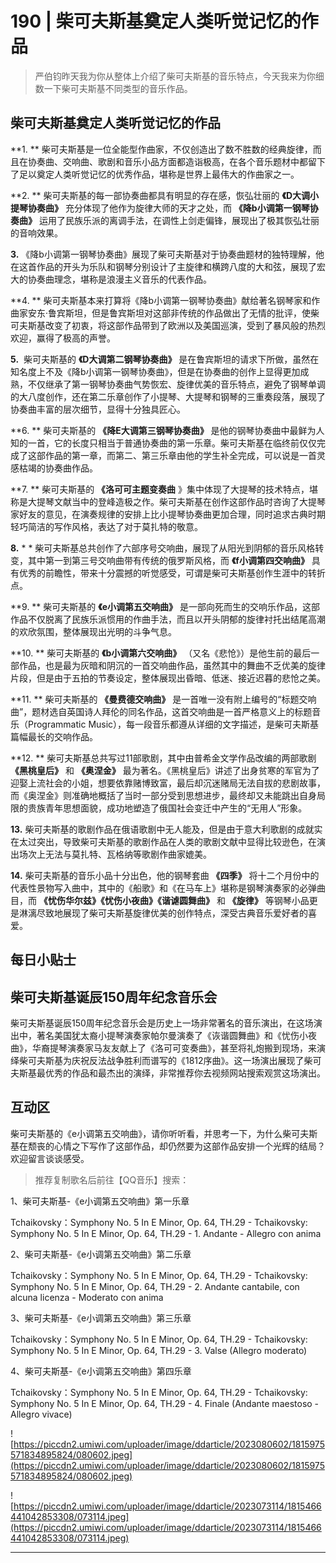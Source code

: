 # 190 | 柴可夫斯基奠定人类听觉记忆的作品

> 严伯钧昨天我为你从整体上介绍了柴可夫斯基的音乐特点，今天我来为你细数一下柴可夫斯基不同类型的音乐作品。

## 柴可夫斯基奠定人类听觉记忆的作品

 **1. ** 柴可夫斯基是一位全能型作曲家，不仅创造出了数不胜数的经典旋律，而且在协奏曲、交响曲、歌剧和音乐小品方面都造诣极高，在各个音乐题材中都留下了足以奠定人类听觉记忆的优秀作品，堪称是世界上最伟大的作曲家之一。

 **2. ** 柴可夫斯基的每一部协奏曲都具有明显的存在感，恢弘壮丽的 **《D大调小提琴协奏曲》** 充分体现了他作为旋律大师的天才之处，而 **《降b小调第一钢琴协奏曲》** 运用了民族乐派的离调手法，在调性上剑走偏锋，展现出了极其恢弘壮丽的音响效果。

 **3.** 《降b小调第一钢琴协奏曲》展现了柴可夫斯基对于协奏曲题材的独特理解，他在这首作品的开头为乐队和钢琴分别设计了主旋律和横跨八度的大和弦，展现了宏大的协奏曲理念，堪称是浪漫主义音乐的代表作品。

 **4. ** 柴可夫斯基本来打算将《降b小调第一钢琴协奏曲》献给著名钢琴家和作曲家安东·鲁宾斯坦，但是鲁宾斯坦对这部非传统的作品做出了无情的批评，使柴可夫斯基改变了初衷，将这部作品带到了欧洲以及美国巡演，受到了暴风般的热烈欢迎，赢得了极高的声誉。

 **5.**  柴可夫斯基的 **《D大调第二钢琴协奏曲》** 是在鲁宾斯坦的请求下所做，虽然在知名度上不及《降b小调第一钢琴协奏曲》，但是在协奏曲的创作上显得更加成熟，不仅继承了第一钢琴协奏曲气势恢宏、旋律优美的音乐特点，避免了钢琴单调的大八度创作，还在第二乐章创作了小提琴、大提琴和钢琴的三重奏段落，展现了协奏曲丰富的层次细节，显得十分独具匠心。

 **6. ** 柴可夫斯基的 **《降E大调第三钢琴协奏曲》** 是他的钢琴协奏曲中最鲜为人知的一首，它的长度只相当于普通协奏曲的第一乐章。柴可夫斯基在临终前仅仅完成了这部作品的第一章，而第二、第三乐章由他的学生补全完成，可以说是一首灵感枯竭的协奏曲作品。

 **7. ** 柴可夫斯基的 **《洛可可主题变奏曲** 》集中体现了大提琴的技术特点，堪称是大提琴文献当中的登峰造极之作。柴可夫斯基在创作这部作品时咨询了大提琴家好友的意见，在演奏规律的安排上比小提琴协奏曲更加合理，同时追求古典时期轻巧简洁的写作风格，表达了对于莫扎特的敬意。

 **8.**  * * 柴可夫斯基总共创作了六部序号交响曲，展现了从阳光到阴郁的音乐风格转变，其中第一到第三号交响曲带有传统的俄罗斯风格，而 **《f小调第四交响曲》** 具有优秀的前瞻性，带来十分震撼的听觉感受，可谓是柴可夫斯基创作生涯中的转折点。

 **9. ** 柴可夫斯基的 **《e小调第五交响曲》** 是一部向死而生的交响乐作品，这部作品不仅脱离了民族乐派惯用的作曲手法，而且以开头阴郁的旋律衬托出结尾高潮的欢欣氛围，整体展现出光明的斗争气息。

 **10. ** 柴可夫斯基的 **《b小调第六交响曲》** （又名《悲怆》）是他生前的最后一部作品，也是最为灰暗和阴沉的一首交响曲作品，虽然其中的舞曲不乏优美的旋律片段，但是由于五拍的节奏设定，整体展现出昏暗、低迷、接近迟暮的悲怆之美。

 **11. ** 柴可夫斯基的 **《曼费德交响曲》** 是一首唯一没有附上编号的“标题交响曲”，题材选自英国诗人拜伦的同名作品，这首交响曲是一首严格意义上的标题音乐（Programmatic Music），每一段音乐都遵从详细的文字描述，是柴可夫斯基篇幅最长的交响作品。

 **12. ** 柴可夫斯基总共写过11部歌剧，其中由普希金文学作品改编的两部歌剧 **《黑桃皇后》** 和 **《奥涅金》** 最为著名。《黑桃皇后》讲述了出身贫寒的军官为了迎娶上流社会的小姐，想要依靠赌博致富，最后却沉迷赌局无法自拔的悲剧故事，而《奥涅金》则准确地概括了当时一部分受到思想进步，最终却又未能跳出自身局限的贵族青年思想面貌，成功地塑造了俄国社会变迁中产生的“无用人”形象。

 **13.** 柴可夫斯基的歌剧作品在俄语歌剧中无人能及，但是由于意大利歌剧的成就实在太过突出，导致柴可夫斯基的歌剧作品在人类的歌剧文献中显得比较逊色，在演出场次上无法与莫扎特、瓦格纳等歌剧作曲家媲美。

 **14.** 柴可夫斯基的音乐小品十分出色，他的钢琴套曲 **《四季》** 将十二个月份中的代表性景物写入曲中，其中的《船歌》和《在马车上》堪称是钢琴演奏家的必弹曲目，而 **《忧伤华尔兹》《忧伤小夜曲》《谐谑圆舞曲》** 和 **《旋律》** 等钢琴小品更是淋漓尽致地展现了柴可夫斯基旋律优美的创作特点，深受古典音乐爱好者的喜爱。

## 每日小贴士

## 柴可夫斯基诞辰150周年纪念音乐会

柴可夫斯基诞辰150周年纪念音乐会是历史上一场非常著名的音乐演出，在这场演出中，著名美国犹太裔小提琴演奏家帕尔曼演奏了《诙谐圆舞曲》和《忧伤小夜曲》，华裔提琴演奏家马友友献上了《洛可可变奏曲》，甚至将礼炮搬到现场，来演绎柴可夫斯基为庆祝反法战争胜利而谱写的《1812序曲》。这一场演出展现了柴可夫斯基最优秀的作品和最杰出的演绎，非常推荐你去视频网站搜索观赏这场演出。

## 互动区

柴可夫斯基的《e小调第五交响曲》，请你听听看，并思考一下，为什么柴可夫斯基在颓丧的心情之下写作了这部作品，却仍然要为这部作品安排一个光辉的结局？欢迎留言谈谈感受。

> 推荐复制歌名后前往【QQ音乐】搜索：

1、柴可夫斯基-《e小调第五交响曲》第一乐章

Tchaikovsky：Symphony No. 5 In E Minor, Op. 64, TH.29 - Tchaikovsky: Symphony No. 5 In E Minor, Op. 64, TH.29 - 1. Andante - Allegro con anima

2、柴可夫斯基-《e小调第五交响曲》第二乐章

Tchaikovsky：Symphony No. 5 In E Minor, Op. 64, TH.29 - Tchaikovsky: Symphony No. 5 In E Minor, Op. 64, TH.29 - 2. Andante cantabile, con alcuna licenza - Moderato con anima 

3、柴可夫斯基-《e小调第五交响曲》第三乐章

Tchaikovsky：Symphony No. 5 In E Minor, Op. 64, TH.29 - Tchaikovsky: Symphony No. 5 In E Minor, Op. 64, TH.29 - 3. Valse (Allegro moderato) 

4、柴可夫斯基-《e小调第五交响曲》第四乐章

Tchaikovsky：Symphony No. 5 In E Minor, Op. 64, TH.29 - Tchaikovsky: Symphony No. 5 In E Minor, Op. 64, TH.29 - 4. Finale (Andante maestoso - Allegro vivace) 

![https://piccdn2.umiwi.com/uploader/image/ddarticle/2023080602/1815975571834895824/080602.jpeg](https://piccdn2.umiwi.com/uploader/image/ddarticle/2023080602/1815975571834895824/080602.jpeg)

![https://piccdn2.umiwi.com/uploader/image/ddarticle/2023073114/1815466441042853308/073114.jpeg](https://piccdn2.umiwi.com/uploader/image/ddarticle/2023073114/1815466441042853308/073114.jpeg)

---
